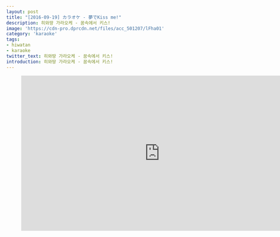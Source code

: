 ```yaml
---
layout: post
title: "[2016-09-19] カラオケ - 夢でKiss me!"
description: 히와땅 가라오케 - 꿈속에서 키스!
image: 'https://cdn-pro.dprcdn.net/files/acc_501207/lFha01'
category: 'karaoke'
tags:
- hiwatan
- karaoke
twitter_text: 히와땅 가라오케 - 꿈속에서 키스!
introduction: 히와땅 가라오케 - 꿈속에서 키스!
---
```

<figure class="video_container">
<iframe width="740" height="416" src="https://serviceapi.nmv.naver.com/flash/convertIframeTag.nhn?vid=050027FA14B3CF7CF63BDEE11D67F75BD088&outKey=V129e385f72409ee563a0539917a6a68d3809cf72e99ceb9c69a3539917a6a68d3809" frameborder="no" scrolling="no"></iframe>
</figure>
